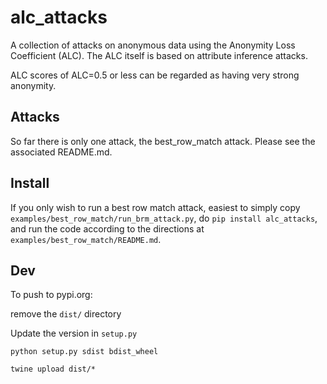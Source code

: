 # alc_attacks

A collection of attacks on anonymous data using the Anonymity Loss Coefficient (ALC). The ALC itself is based on attribute inference attacks.

ALC scores of ALC=0.5 or less can be regarded as having very strong anonymity.

## Attacks

So far there is only one attack, the best_row_match attack. Please see the associated README.md.


## Install

If you only wish to run a best row match attack, easiest to simply copy `examples/best_row_match/run_brm_attack.py`, do `pip install alc_attacks`, and run the code according to the directions at `examples/best_row_match/README.md`.


## Dev

To push to pypi.org:

remove the `dist/` directory

Update the version in `setup.py`

`python setup.py sdist bdist_wheel`

`twine upload dist/*`